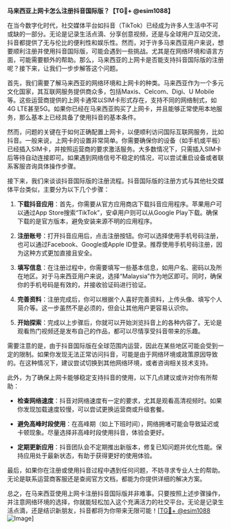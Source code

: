 **马来西亚上网卡怎么注册抖音国际版？【TG💪+ @esim1088】**

在当今数字化时代，社交媒体平台如抖音（TikTok）已经成为许多人生活中不可或缺的一部分。无论是记录生活点滴、分享创意视频，还是与全球用户互动交流，抖音都提供了无与伦比的便利性和娱乐性。然而，对于许多马来西亚用户来说，想要顺利注册并使用抖音国际版，可能会遇到一些挑战。尤其是在网络环境和语言方面，可能需要额外的帮助。那么，马来西亚的上网卡是否能支持抖音国际版的注册呢？接下来，让我们一步步解答这个问题。

首先，我们需要了解马来西亚的网络环境和上网卡的种类。马来西亚作为一个多元文化国家，其互联网服务提供商众多，包括Maxis、Celcom、Digi、U Mobile等。这些运营商提供的上网卡通常以SIM卡形式存在，支持不同的网络制式，如4G LTE甚至5G。如果你已经在马来西亚购买了上网卡，并且能够正常使用本地服务，那么基本上已经具备了使用抖音的基本条件。

然而，问题的关键在于如何正确配置上网卡，以便顺利访问国际互联网服务，比如抖音。一般来说，上网卡的设置非常简单。你需要确保你的设备（如手机或平板）已经插入SIM卡，并按照运营商的要求激活服务。大多数情况下，只需插入SIM卡后等待自动连接即可。如果遇到网络信号不稳定的情况，可以尝试重启设备或者联系客服咨询具体操作步骤。

接下来，我们来谈谈抖音国际版的注册流程。抖音国际版的注册方式与其他社交媒体平台类似，主要分为以下几个步骤：

1. **下载抖音应用**：首先，你需要从官方应用商店下载抖音应用程序。苹果用户可以通过App Store搜索“TikTok”，安卓用户则可以从Google Play下载。确保下载的是官方版本，避免安装来源不明的应用程序。

2. **注册账号**：打开抖音应用后，点击注册按钮。你可以选择使用手机号码注册，也可以通过Facebook、Google或Apple ID登录。推荐使用手机号码注册，因为这种方式更加直接且安全。

3. **填写信息**：在注册过程中，你需要填写一些基本信息，如用户名、密码以及所在地区。对于马来西亚用户来说，选择“Malaysia”作为地区即可。同时，确保你的手机号码是有效的，并接收验证码进行验证。

4. **完善资料**：注册完成后，你可以根据个人喜好完善资料，上传头像、填写个人简介等。这一步虽然不是必须的，但会让其他用户更容易认识你。

5. **开始探索**：完成以上步骤后，你就可以开始浏览抖音上的各种内容了。无论是观看热门视频还是发布自己的作品，都可以尽情享受抖音带来的乐趣。

需要注意的是，由于抖音国际版在全球范围内运营，因此在某些地区可能会受到一定的限制。如果你发现无法正常访问抖音，可能是由于网络环境或政策原因导致的。在这种情况下，建议尝试切换到其他网络环境，或者咨询相关技术支持。

此外，为了确保上网卡能够稳定支持抖音的使用，以下几点建议或许对你有所帮助：

- **检查网络速度**：抖音对网络速度有一定的要求，尤其是观看高清视频时。如果你发现加载速度较慢，可以尝试更换运营商或升级套餐。
  
- **避免高峰时段使用**：在高峰期（如上下班时间），网络拥堵可能会导致延迟或卡顿现象。尽量选择非高峰时段使用抖音，体验会更好。

- **定期更新应用**：抖音团队会不定期推出新版本，修复已知问题并优化性能。保持应用处于最新状态，有助于获得更好的使用体验。

最后，如果你在注册或使用抖音过程中遇到任何问题，不妨寻求专业人士的帮助。无论是联系运营商客服还是查阅官方文档，都能为你提供详细的解决方案。

总之，在马来西亚使用上网卡注册抖音国际版并非难事。只要按照上述步骤操作，并注意网络环境的选择，你就能轻松加入这个充满活力的社交平台。无论是记录生活点滴，还是结识新朋友，抖音都将为你带来无限可能！[[TG💪+ @esim1088](https://t.me/s/esim1088) ![Image](https://i.postimg.cc/4NQfJmqS/Snipaste-2025-05-13-00-14-12.png)]